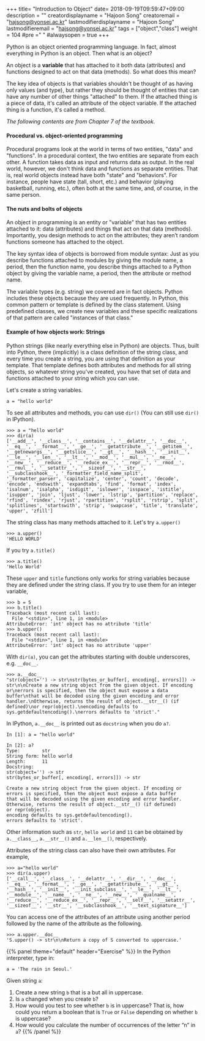 +++
title= "Introduction to Object"
date= 2018-09-19T09:59:47+09:00
description = ""
creatordisplayname = "Hajoon Song"
creatoremail = "hajsong@yonsei.ac.kr"
lastmodifierdisplayname = "Hajoon Song"
lastmodifieremail = "hajsong@yonsei.ac.kr"
tags = ["object","class"]
weight = 104
#pre ="<i class='fa fa-edit' ></i> "
#alwaysopen = true
+++

Python is an object oriented programming language.
In fact, almost everything in Python is an object.
Then what is an object?

An object is a **variable** that has attached to it both data (attributes) and functions
designed to act on that data (methods).
So what does this mean?

The key idea of objects is that variables shouldn't be thought of as having only values (and type), but rather they should be thought of entities that can have any number of other things "attached" to them.
If the attached thing is a piece of data, it's called an attribute of the object variable.
If the attached thing is a function, it's called a method.

*The following contents are from Chapter 7 of the textbook.*
#### Procedural vs. object-oriented programming
Procedural programs look at the world in terms of two entities, "data" and "functions".
In a procedural context, the two entities are separate from each other.
A function takes data as input and returns data as output.
In the real world, however, we don't think data and functions as separate entities.
That is, real world objects instead have both "state" and "behaviors".
For instance, people have state (tall, short, etc.) and behavior (playing basketball, running, etc.), often both at the same time, and, of course, in the same person.

#### The nuts and bolts of objects
An object in programming is an entity or "variable" that has two entities attached to it: data (attributes) and things that act on that data (methods).
Importantly, you design methods to act on the attributes; they aren’t random functions
someone has attached to the object.

The key syntax idea of objects is borrowed from module syntax: Just as you describe functions attached to modules by giving the module name, a period, then the function name, you describe things attached to a Python object by giving the variable name, a period, then the attribute or method name.

The variable types (e.g. string) we covered are in fact objects.
Python includes these objects because they are used frequently.
In Python, this common pattern or template is defined by the class statement.
Using predefined classes, we create new variables and these specific realizations of that pattern are called "instances of that class."

#### Example of how objects work: Strings
Python strings (like nearly everything else in Python) are objects.
Thus, built into Python, there (implicitly) is a class definition of the string class, and every time you create a string, you are using that definition as your template.
That template defines both attributes and methods for all string objects, so whatever string you've created, you have that set of data and functions attached to your string which you can use.

Let's create a string variables.
```
a = "hello world"
```
To see all attributes and methods, you can use ```dir()``` (You can still use ```dir()``` in IPython).
```
>>> a = "hello world"
>>> dir(a)
['__add__', '__class__', '__contains__', '__delattr__', '__doc__', '__eq__', '__format__', '__ge__', '__getattribute__', '__getitem__', '__getnewargs__', '__getslice__', '__gt__', '__hash__', '__init__', '__le__', '__len__', '__lt__', '__mod__', '__mul__', '__ne__', '__new__', '__reduce__', '__reduce_ex__', '__repr__', '__rmod__', '__rmul__', '__setattr__', '__sizeof__', '__str__', '__subclasshook__', '_formatter_field_name_split', '_formatter_parser', 'capitalize', 'center', 'count', 'decode', 'encode', 'endswith', 'expandtabs', 'find', 'format', 'index', 'isalnum', 'isalpha', 'isdigit', 'islower', 'isspace', 'istitle', 'isupper', 'join', 'ljust', 'lower', 'lstrip', 'partition', 'replace', 'rfind', 'rindex', 'rjust', 'rpartition', 'rsplit', 'rstrip', 'split', 'splitlines', 'startswith', 'strip', 'swapcase', 'title', 'translate', 'upper', 'zfill']
```
The string class has many methods attached to it.
Let's try ```a.upper()```
```
>>> a.upper()
'HELLO WORLD'
```
If you try ```a.title()```
```
>>> a.title()
'Hello World'
```
These ```upper``` and ```title``` functions only works for string variables because they are defined under the string class. If you try to use them for an integer variable,
```
>>> b = 5
>>> b.title()
Traceback (most recent call last):
  File "<stdin>", line 1, in <module>
AttributeError: 'int' object has no attribute 'title'
>>> b.upper()
Traceback (most recent call last):
  File "<stdin>", line 1, in <module>
AttributeError: 'int' object has no attribute 'upper'
```
With ```dir(a)```, you can get the attributes starting with double underscores, e.g. ```__doc__```.
```
>>> a.__doc__
"str(object='') -> str\nstr(bytes_or_buffer[, encoding[, errors]]) -> str\n\nCreate a new string object from the given object. If encoding or\nerrors is specified, then the object must expose a data buffer\nthat will be decoded using the given encoding and error handler.\nOtherwise, returns the result of object.__str__() (if defined)\nor repr(object).\nencoding defaults to sys.getdefaultencoding().\nerrors defaults to 'strict'."
```
In IPython, ```a.__doc__``` is printed out as ```docstring``` when you do ```a?```.
```
In [1]: a = "hello world"

In [2]: a?
Type:        str
String form: hello world
Length:      11
Docstring:
str(object='') -> str
str(bytes_or_buffer[, encoding[, errors]]) -> str

Create a new string object from the given object. If encoding or
errors is specified, then the object must expose a data buffer
that will be decoded using the given encoding and error handler.
Otherwise, returns the result of object.__str__() (if defined)
or repr(object).
encoding defaults to sys.getdefaultencoding().
errors defaults to 'strict'.
```
Other information such as ```str```, ```hello world``` and ```11``` can be obtained by ```a.__class__```, ```a.__str__()``` and ```a.__len__()```, respectively.

Attributes of the string class can also have their own attributes. For example,
```
>>> a="hello world"
>>> dir(a.upper)
['__call__', '__class__', '__delattr__', '__dir__', '__doc__', '__eq__', '__format__', '__ge__', '__getattribute__', '__gt__', '__hash__', '__init__', '__init_subclass__', '__le__', '__lt__', '__module__', '__name__', '__ne__', '__new__', '__qualname__', '__reduce__', '__reduce_ex__', '__repr__', '__self__', '__setattr__', '__sizeof__', '__str__', '__subclasshook__', '__text_signature__']
```
You can access one of the attributes of an attribute using another period followed by the name of the attribute as the following.
```
>>> a.upper.__doc__
'S.upper() -> str\n\nReturn a copy of S converted to uppercase.'
```
{{% panel theme="default" header="Exercise" %}}
In the Python interpreter, type in:
```
a = 'The rain in Seoul.'
```
Given string ```a```:

1. Create a new string ```b``` that is a but all in uppercase.
2. Is ```a``` changed when you create ```b```?
3. How would you test to see whether ```b``` is in uppercase? That is, how could you return a boolean that is ```True``` or ```False``` depending on whether ```b``` is uppercase?
4. How would you calculate the number of occurrences of the letter “n”
in ```a```?
{{% /panel %}}
